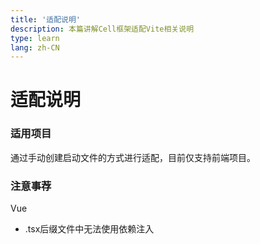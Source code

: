 ```yaml
---
title: '适配说明'
description: 本篇讲解Cell框架适配Vite相关说明
type: learn
lang: zh-CN
---
```


# 适配说明

### 适用项目
通过手动创建启动文件的方式进行适配，目前仅支持前端项目。

### 注意事荐

Vue

- .tsx后缀文件中无法使用依赖注入